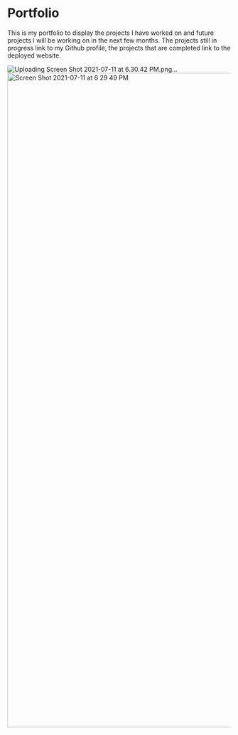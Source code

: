 
# Portfolio
This is my portfolio to display the projects I have worked on and future projects I will be working on in the next few months. The projects still in progress link to my Github profile, the projects that are completed link to the deployed website. 


![Uploading Screen Shot 2021-07-11 at 6.30.42 PM.png…]()
<img width="1473" alt="Screen Shot 2021-07-11 at 6 29 49 PM" src="https://user-images.githubusercontent.com/84877211/125212942-2fbf0c00-e276-11eb-98db-676e64ac8216.png">
